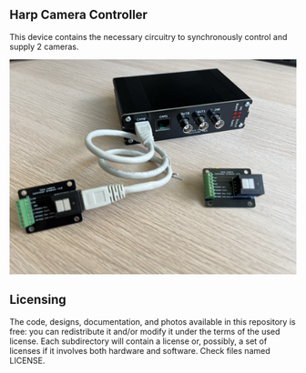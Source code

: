 ## Harp Camera Controller

This device contains the necessary circuitry to synchronously control and supply 2 cameras.

![DeviceFront](Assets/device.jpg)

## Licensing ##

The code, designs, documentation, and photos available in this repository is free: you can redistribute it and/or modify it under the terms of the used license.
Each subdirectory will contain a license or, possibly, a set of licenses if it involves both hardware and software. Check files named LICENSE.
